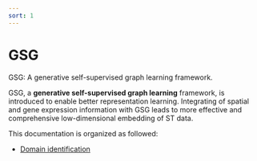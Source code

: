 ```yaml
---
sort: 1
---
```


# GSG

GSG: A generative self-supervised graph learning framework.

GSG, a **generative self-supervised graph learning** framework, is introduced to enable better representation learning. Integrating of spatial and gene expression information with GSG leads to more effective and comprehensive low-dimensional embedding of ST data.

This documentation is organized as followed:

- [Domain identification]([https://](https://github.com/keaml-Guan/GSG/tree/main/docs/GSG%20Domain%20Identify))


